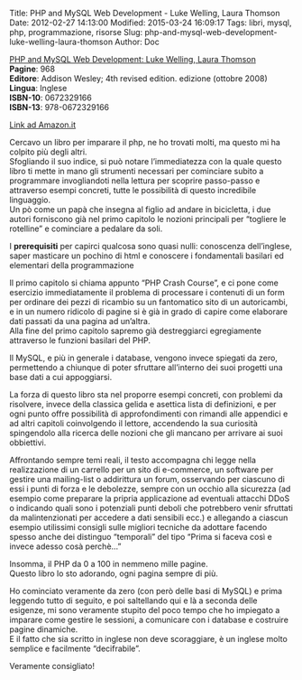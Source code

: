 Title: PHP and MySQL Web Development - Luke Welling, Laura Thomson
Date: 2012-02-27 14:13:00
Modified: 2015-03-24 16:09:17
Tags: libri, mysql, php, programmazione, risorse
Slug: php-and-mysql-web-development-luke-welling-laura-thomson
Author: Doc

[PHP and MySQL Web Development: Luke Welling, Laura
Thomson](http://amzn.to/1aZ9mG6)  
**Pagine**: 968  
**Editore**: Addison Wesley; 4th revised edition. edizione (ottobre
2008)  
**Lingua**: Inglese  
**ISBN-10**: 0672329166  
**ISBN-13**: 978-0672329166

[Link ad
Amazon.it](http://amzn.to/1MRtgS7)

Cercavo un libro per imparare il php, ne ho trovati molti, ma questo mi
ha colpito più degli altri.  
Sfogliando il suo indice, si può notare l’immediatezza con la quale
questo libro ti mette in mano gli strumenti necessari per cominciare
subito a programmare invogliandoti nella lettura per scoprire
passo-passo e attraverso esempi concreti, tutte le possibilità di questo
incredibile linguaggio.  
Un pò come un papà che insegna al figlio ad andare in bicicletta, i due
autori forniscono già nel primo capitolo le nozioni principali per
“togliere le rotelline” e cominciare a pedalare da soli.

I **prerequisiti** per capirci qualcosa sono quasi nulli: conoscenza
dell’inglese, saper masticare un pochino di html e conoscere i
fondamentali basilari ed elementari della programmazione

Il primo capitolo si chiama appunto “PHP Crash Course”, e ci pone come
esercizio immediatamente il problema di processare i contenuti di un
form per ordinare dei pezzi di ricambio su un fantomatico sito di un
autoricambi, e in un numero ridicolo di pagine si è già in grado di
capire come elaborare dati passati da una pagina ad un’altra.  
Alla fine del primo capitolo sapremo già destreggiarci egregiamente
attraverso le funzioni basilari del PHP.

Il MySQL, e più in generale i database, vengono invece spiegati da zero,
permettendo a chiunque di poter sfruttare all’interno dei suoi progetti
una base dati a cui appoggiarsi.

La forza di questo libro sta nel proporre esempi concreti, con problemi
da risolvere, invece della classica gelida e asettica lista di
definizioni, e per ogni punto offre possibilità di approfondimenti con
rimandi alle appendici e ad altri capitoli coinvolgendo il lettore,
accendendo la sua curiosità spingendolo alla ricerca delle nozioni che
gli mancano per arrivare ai suoi obbiettivi.

Affrontando sempre temi reali, il testo accompagna chi legge nella
realizzazione di un carrello per un sito di e-commerce, un software per
gestire una mailing-list o addirittura un forum, osservando per ciascuno
di essi i punti di forza e le debolezze, sempre con un occhio alla
sicurezza (ad esempio come preparare la pripria applicazione ad
eventuali attacchi DDoS o indicando quali sono i potenziali punti deboli
che potrebbero venir sfruttati da malintenzionati per accedere a dati
sensibili ecc.) e allegando a ciascun esempio utilissimi consigli sulle
migliori tecniche da adottare facendo spesso anche dei distinguo
“temporali” del tipo “Prima si faceva così e invece adesso cosà perchè…”

Insomma, il PHP da 0 a 100 in nemmeno mille pagine.  
Questo libro lo sto adorando, ogni pagina sempre di più.

Ho cominciato veramente da zero (con però delle basi di MySQL) e prima
leggendo tutto di seguito, e poi saltellando qui e là a seconda delle
esigenze, mi sono veramente stupito del poco tempo che ho impiegato a
imparare come gestire le sessioni, a comunicare con i database e
costruire pagine dinamiche.  
E il fatto che sia scritto in inglese non deve scoraggiare, è un inglese
molto semplice e facilmente “decifrabile”.

Veramente consigliato!
